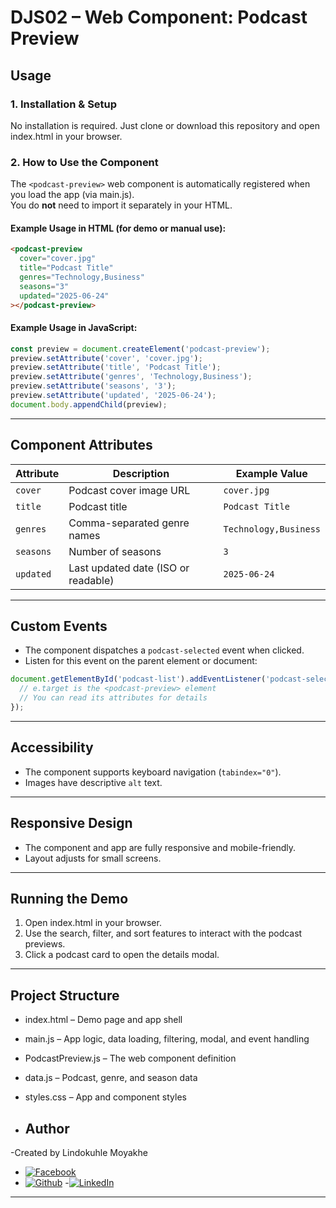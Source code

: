 # DJS02 – Web Component: Podcast Preview

## Usage
### 1. **Installation & Setup**

No installation is required. Just clone or download this repository and open index.html in your browser.

### 2. **How to Use the Component**

The `<podcast-preview>` web component is automatically registered when you load the app (via main.js).  
You do **not** need to import it separately in your HTML.

#### Example Usage in HTML (for demo or manual use):

```html
<podcast-preview
  cover="cover.jpg"
  title="Podcast Title"
  genres="Technology,Business"
  seasons="3"
  updated="2025-06-24"
></podcast-preview>
```

#### Example Usage in JavaScript:

```javascript
const preview = document.createElement('podcast-preview');
preview.setAttribute('cover', 'cover.jpg');
preview.setAttribute('title', 'Podcast Title');
preview.setAttribute('genres', 'Technology,Business');
preview.setAttribute('seasons', '3');
preview.setAttribute('updated', '2025-06-24');
document.body.appendChild(preview);
```

---

## Component Attributes

| Attribute | Description                        | Example Value           |
|-----------|------------------------------------|------------------------|
| `cover`   | Podcast cover image URL            | `cover.jpg`            |
| `title`   | Podcast title                      | `Podcast Title`        |
| `genres`  | Comma-separated genre names        | `Technology,Business`  |
| `seasons` | Number of seasons                  | `3`                    |
| `updated` | Last updated date (ISO or readable)| `2025-06-24`           |

---

## Custom Events

- The component dispatches a `podcast-selected` event when clicked.
- Listen for this event on the parent element or document:

```javascript
document.getElementById('podcast-list').addEventListener('podcast-selected', (e) => {
  // e.target is the <podcast-preview> element
  // You can read its attributes for details
});
```

---

## Accessibility

- The component supports keyboard navigation (`tabindex="0"`).
- Images have descriptive `alt` text.

---

## Responsive Design

- The component and app are fully responsive and mobile-friendly.
- Layout adjusts for small screens.

---

## Running the Demo

1. Open index.html in your browser.
2. Use the search, filter, and sort features to interact with the podcast previews.
3. Click a podcast card to open the details modal.

---

## Project Structure

- index.html – Demo page and app shell
- main.js – App logic, data loading, filtering, modal, and event handling
- PodcastPreview.js – The web component definition
- data.js – Podcast, genre, and season data
- styles.css – App and component styles

- ## Author
-Created by Lindokuhle Moyakhe

- [![Facebook](https://cdn.jsdelivr.net/npm/simple-icons@3.0.1/icons/facebook.svg)](https://www.facebook.com/lindokuhle.moyakhe)
- [![Github](https://cdn.jsdelivr.net/npm/simple-icons@3.0.1/icons/github.svg)](https://github.com/kuhle2018)
-[![LinkedIn](https://cdn.jsdelivr.net/npm/simple-icons@3.0.1/icons/linkedin.svg)](https://www.linkedin.com/in/lindokuhle-moyakhe-60366125/)

---

